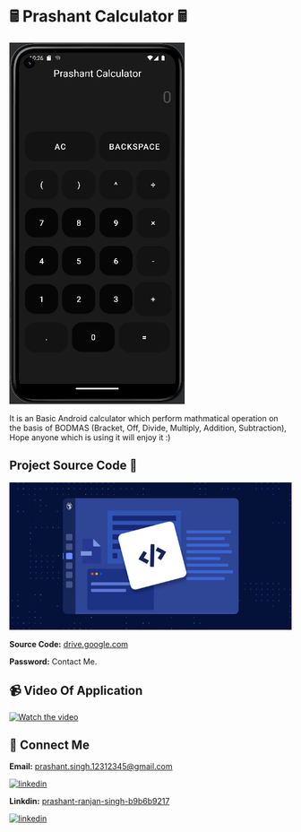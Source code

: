
# 🖩 Prashant Calculator 🖩

![](https://raw.githubusercontent.com/Prashant-ranjan-singh-123/Android-Calculator/main/ScreenShot/Cal.PNG)

It is an Basic Android calculator which perform mathmatical operation on the basis of BODMAS (Bracket, Off, Divide, Multiply, Addition, Subtraction), Hope anyone which is using it will enjoy it :)

## Project Source Code 🧿
![](https://raw.githubusercontent.com/Prashant-ranjan-singh-123/Android-Calculator/main/ScreenShot/source-code.jpg)

**Source Code:** [drive.google.com](https://drive.google.com/file/d/13Y1b9rhcPFFGwh46gQ76-x-l8MhMUWLt/view?usp=sharing)

**Password:** Contact Me.

## 📹 Video Of Application
[![Watch the video](https://radartimikaonline.com/wp-content/uploads/2022/07/Manipuri-Viral-Video-Red.jpg)](https://dms.licdn.com/playlist/C4D05AQFTdIBvOGPlxg/mp4-720p-30fp-crf28/0/1659244104274?e=1662127200&v=beta&t=P4WessrTYaNEiIOQY5e4NVxCZdPWQuAIq78586CqWuw)

## 🔗 Connect Me
**Email:** prashant.singh.12312345@gmail.com

[![linkedin](https://img.shields.io/badge/gmail-ff0000?style=for-the-badge&logo=gmail&logoColor=white)](https://mail.google.com/mail/u/?authuser=prashant.singh.12312345@gmail.com)

**Linkdin:** [prashant-ranjan-singh-b9b6b9217](https://www.linkedin.com/in/prashant-ranjan-singh-b9b6b9217/) 

[![linkedin](https://img.shields.io/badge/linkedin-0A66C2?style=for-the-badge&logo=linkedin&logoColor=white)](https://www.linkedin.com/in/prashant-ranjan-singh-b9b6b9217/)
